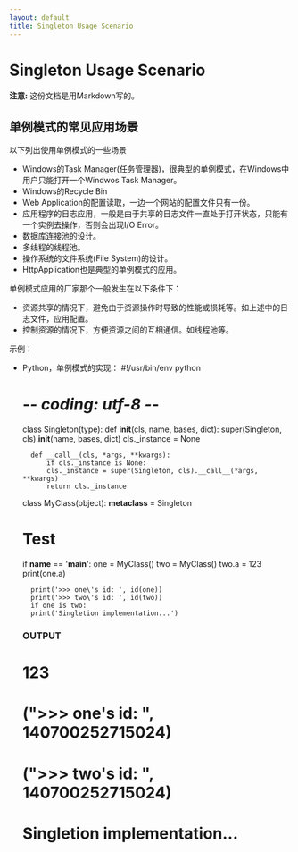 ```yaml
---
layout: default
title: Singleton Usage Scenario
---
```


Singleton Usage Scenario
========================

**注意:** 这份文档是用Markdown写的。

## 单例模式的常见应用场景

以下列出使用单例模式的一些场景

- Windows的Task Manager(任务管理器)，很典型的单例模式，在Windows中用户只能打开一个Windwos Task Manager。
- Windows的Recycle Bin
- Web Application的配置读取，一边一个网站的配置文件只有一份。
- 应用程序的日志应用，一般是由于共享的日志文件一直处于打开状态，只能有一个实例去操作，否则会出现I/O Error。
- 数据库连接池的设计。
- 多线程的线程池。
- 操作系统的文件系统(File System)的设计。
- HttpApplication也是典型的单例模式的应用。

单例模式应用的厂家那个一般发生在以下条件下：
- 资源共享的情况下，避免由于资源操作时导致的性能或损耗等。如上述中的日志文件，应用配置。
- 控制资源的情况下，方便资源之间的互相通信。如线程池等。

示例：
- Python，单例模式的实现：
    #!/usr/bin/env python
    # -*- coding: utf-8 -*-
    
    class Singleton(type):
        def __init__(cls, name, bases, dict):
            super(Singleton, cls).__init__(name, bases, dict)
            cls._instance = None
    
        def __call__(cls, *args, **kwargs):
            if cls._instance is None:
            cls._instance = super(Singleton, cls).__call__(*args, **kwargs)
            return cls._instance
    
     class MyClass(object):
         __metaclass__ = Singleton
    
    # Test
    if __name__ == '__main__':
        one = MyClass()
        two = MyClass()
        two.a = 123
        print(one.a)
    
        print('>>> one\'s id: ', id(one))
        print('>>> two\'s id: ', id(two))
        if one is two:
        print('Singletion implementation...')
    
    ### OUTPUT ###
    # 123
    # (">>> one's id: ", 140700252715024)
    # (">>> two's id: ", 140700252715024)
    # Singletion implementation...

